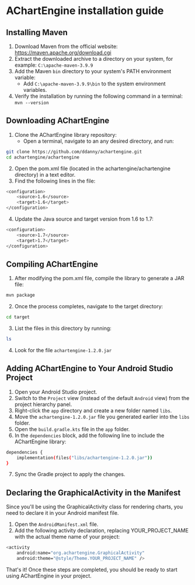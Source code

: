 # AChartEngine installation guide

## Installing Maven
1. Download Maven from the official website: https://maven.apache.org/download.cgi <br/>
2. Extract the downloaded archive to a directory on your system, for example: `C:\apache-maven-3.9.9` <br/>
3. Add the Maven `bin` directory to your system's PATH environment variable: <br/>
   - Add `C:\apache-maven-3.9.9\bin` to the system environment variables. <br/>
4. Verify the installation by running the following command in a terminal: <br/>
```mvn --version```

## Downloading AChartEngine
1. Clone the AChartEngine library repository: <br/>
   - Open a terminal, navigate to an any desired directory, and run: <br/>
```sh
git clone https://github.com/ddanny/achartengine.git
cd achartengine/achartengine
```
2. Open the pom.xml file (located in the achartengine/achartengine directory) in a text editor. <br/>
3. Find the following lines in the file: <br/>
```sh
<configuration>
    <source>1.6</source>
    <target>1.6</target>
</configuration>
```
4. Update the Java source and target version from 1.6 to 1.7: <br/>
```sh
<configuration>
    <source>1.7</source>
    <target>1.7</target>
</configuration>
```

## Compiling AChartEngine
1. After modifying the pom.xml file, compile the library to generate a JAR file:<br/>
```sh
mvn package
```
2. Once the process completes, navigate to the target directory:<br/>
```sh
cd target
```
3. List the files in this directory by running:<br/>
```sh
ls
```
4. Look for the file `achartengine-1.2.0.jar`<br/>

## Adding AChartEngine to Your Android Studio Project
1. Open your Android Studio project.<br/>
2. Switch to the `Project` view (instead of the default `Android` view) from the project hierarchy panel.<br/>
3. Right-click the `app` directory and create a new folder named `libs`.<br/>
4. Move the `achartengine-1.2.0.jar` file you generated earlier into the `libs` folder.<br/>
5. Open the `build.gradle.kts` file in the `app` folder.<br/>
6. In the `dependencies` block, add the following line to include the AChartEngine library:<br/>
```sh
dependencies {
    implementation(files("libs/achartengine-1.2.0.jar"))
}
```
7. Sync the Gradle project to apply the changes.<br/>

## Declaring the GraphicalActivity in the Manifest
Since you'll be using the GraphicalActivity class for rendering charts, you need to declare it in your Android manifest file.<br/>
1. Open the `AndroidManifest.xml` file.<br/>
2. Add the following activity declaration, replacing YOUR_PROJECT_NAME with the actual theme name of your project:<br/>
```sh
<activity
    android:name="org.achartengine.GraphicalActivity"
    android:theme="@style/Theme.YOUR_PROJECT_NAME" />
```


That's it! Once these steps are completed, you should be ready to start using AChartEngine in your project.
